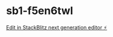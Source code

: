 # sb1-f5en6twl

[Edit in StackBlitz next generation editor ⚡️](https://stackblitz.com/~/github.com/bills420/sb1-f5en6twl)